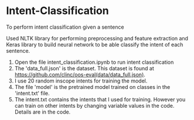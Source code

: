 # Intent-Classification
To perform intent classification given a sentence

Used NLTK library for performing preprocessing and feature extraction and Keras library to build neural network to be able classify the intent of each sentence. 

1. Open the file intent_classification.ipynb to run intent classification
2. The 'data_full.json' is the dataset. This dataset is found at https://github.com/clinc/oos-eval(data/data_full.json).
3. I use 20 random inscope intents for training the model.
4. The file 'model' is the pretrained model trained on classes in the 'intent.txt' file.
5. The intent.txt contains the intents that I used for training. However you can train on other intents by changing variable values in the code. 
Details are in the code.
